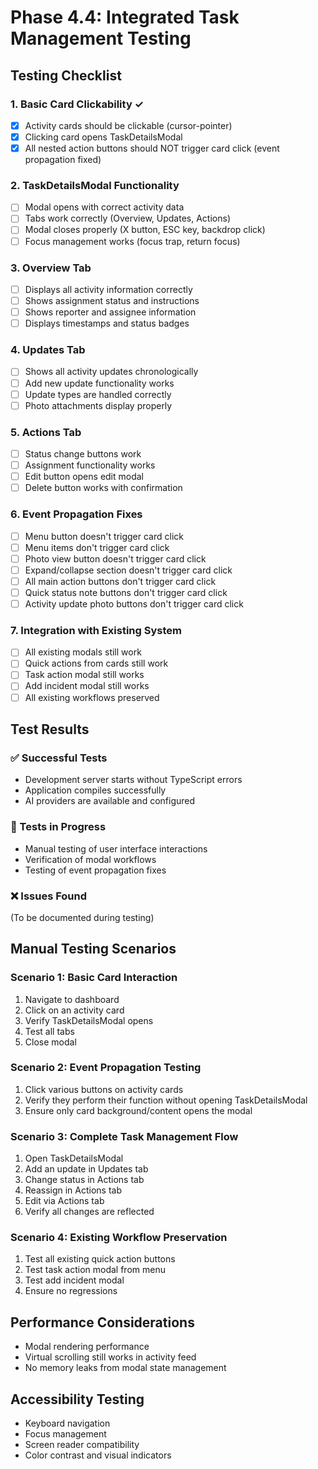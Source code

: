 # Phase 4.4: Integrated Task Management Testing

## Testing Checklist

### 1. Basic Card Clickability ✓
- [x] Activity cards should be clickable (cursor-pointer)
- [x] Clicking card opens TaskDetailsModal
- [x] All nested action buttons should NOT trigger card click (event propagation fixed)

### 2. TaskDetailsModal Functionality
- [ ] Modal opens with correct activity data
- [ ] Tabs work correctly (Overview, Updates, Actions)
- [ ] Modal closes properly (X button, ESC key, backdrop click)
- [ ] Focus management works (focus trap, return focus)

### 3. Overview Tab
- [ ] Displays all activity information correctly
- [ ] Shows assignment status and instructions
- [ ] Shows reporter and assignee information
- [ ] Displays timestamps and status badges

### 4. Updates Tab  
- [ ] Shows all activity updates chronologically
- [ ] Add new update functionality works
- [ ] Update types are handled correctly
- [ ] Photo attachments display properly

### 5. Actions Tab
- [ ] Status change buttons work
- [ ] Assignment functionality works
- [ ] Edit button opens edit modal
- [ ] Delete button works with confirmation

### 6. Event Propagation Fixes
- [ ] Menu button doesn't trigger card click
- [ ] Menu items don't trigger card click
- [ ] Photo view button doesn't trigger card click
- [ ] Expand/collapse section doesn't trigger card click
- [ ] All main action buttons don't trigger card click
- [ ] Quick status note buttons don't trigger card click
- [ ] Activity update photo buttons don't trigger card click

### 7. Integration with Existing System
- [ ] All existing modals still work
- [ ] Quick actions from cards still work
- [ ] Task action modal still works
- [ ] Add incident modal still works
- [ ] All existing workflows preserved

## Test Results

### ✅ Successful Tests
- Development server starts without TypeScript errors
- Application compiles successfully
- AI providers are available and configured

### 🧪 Tests in Progress
- Manual testing of user interface interactions
- Verification of modal workflows
- Testing of event propagation fixes

### ❌ Issues Found
(To be documented during testing)

## Manual Testing Scenarios

### Scenario 1: Basic Card Interaction
1. Navigate to dashboard
2. Click on an activity card
3. Verify TaskDetailsModal opens
4. Test all tabs
5. Close modal

### Scenario 2: Event Propagation Testing
1. Click various buttons on activity cards
2. Verify they perform their function without opening TaskDetailsModal
3. Ensure only card background/content opens the modal

### Scenario 3: Complete Task Management Flow
1. Open TaskDetailsModal
2. Add an update in Updates tab
3. Change status in Actions tab
4. Reassign in Actions tab
5. Edit via Actions tab
6. Verify all changes are reflected

### Scenario 4: Existing Workflow Preservation
1. Test all existing quick action buttons
2. Test task action modal from menu
3. Test add incident modal
4. Ensure no regressions

## Performance Considerations
- Modal rendering performance
- Virtual scrolling still works in activity feed
- No memory leaks from modal state management

## Accessibility Testing
- Keyboard navigation
- Focus management
- Screen reader compatibility
- Color contrast and visual indicators